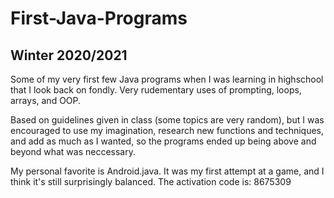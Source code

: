 # First-Java-Programs
## Winter 2020/2021
Some of my very first few Java programs when I was learning in highschool that I look back on fondly. Very rudementary uses of prompting, loops, arrays, and OOP.

Based on guidelines given in class (some topics are very random), but I was encouraged to use my imagination, research new functions and techniques, and add as much as I wanted, so the programs ended up being above and beyond what was neccessary.

My personal favorite is Android.java. It was my first attempt at a game, and I think it's still surprisingly balanced. The activation code is: 8675309

